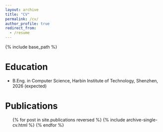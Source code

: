 ```yaml
---
layout: archive
title: "CV"
permalink: /cv/
author_profile: true
redirect_from:
  - /resume
---
```

{% include base_path %}

Education
=========

* B.Eng. in Computer Science, Harbin Institute of Technology, Shenzhen, 2026 (expected)

Publications
======
  <ul>{% for post in site.publications reversed %}
    {% include archive-single-cv.html %}
  {% endfor %}</ul>